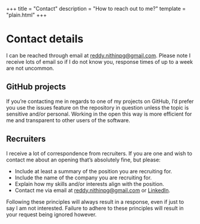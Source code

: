 +++
title = "Contact"
description = "How to reach out to me?"
template = "plain.html"
+++

# Contact details

I can be reached through email at [reddy.nithinpg@gmail.com](mailto:reddy.nithinpg@gmail.com). Please note I receive lots of email so if I do not know you, response times of up to a week are not uncommon.

## GitHub projects

If you’re contacting me in regards to one of my projects on GitHub, I’d prefer you use the issues feature on the repository in question unless the topic is sensitive and/or personal. Working in the open this way is more efficient for me and transparent to other users of the software.

## Recruiters

I receive a lot of correspondence from recruiters. If you are one and wish to contact me about an opening that’s absolutely fine, but please:

- Include at least a summary of the position you are recruiting for.
- Include the name of the company you are recruiting for.
- Explain how my skills and/or interests align with the position.
- Contact me via email at [reddy.nithinpg@gmail.com](mailto:reddy.nithinpg@gmail.com) or [LinkedIn](https://www.linkedin.com/in/rednithin/).

Following these principles will always result in a response, even if just to say I am not interested. Failure to adhere to these principles will result in your request being ignored however.
